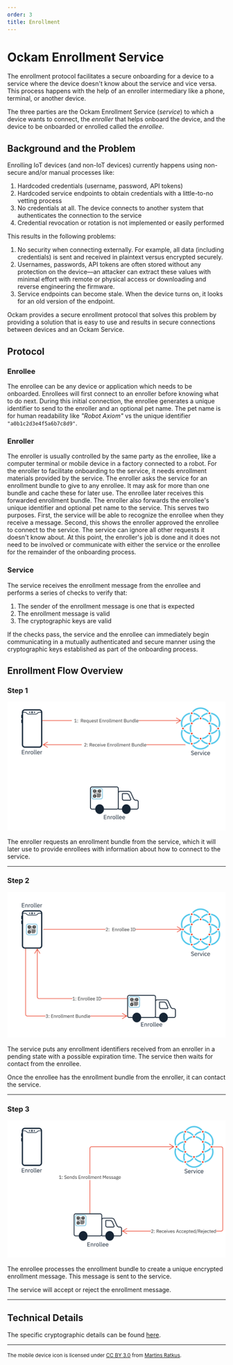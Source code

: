 ```yaml
---
order: 3
title: Enrollment
---
```


# Ockam Enrollment Service

The enrollment protocol facilitates a secure onboarding for a device to a service where the device
doesn't know about the service and vice versa. This process happens with the help of an enroller intermediary like a phone, terminal, or another device.

The three parties are the Ockam Enrollment Service (*service*) to which a device wants to connect, the *enroller* that helps onboard the device, and the device to be onboarded or enrolled called the *enrollee*.

## Background and the Problem

Enrolling IoT devices (and non-IoT devices) currently happens using non-secure and/or manual processes like:

1. Hardcoded credentials (username, password, API tokens)
2. Hardcoded service endpoints to obtain credentials with a little-to-no vetting process
3. No credentials at all. The device connects to another system that authenticates the connection to the service
1. Credential revocation or rotation is not implemented or easily performed

This results in the following problems:

1. No security when connecting externally. For example, all data (including credentials) is sent and received in plaintext versus encrypted securely.
1. Usernames, passwords, API tokens are often stored without any protection on the device––an attacker can extract these values with minimal effort with remote or physical access or downloading and reverse engineering the firmware.
1. Service endpoints can become stale. When the device turns on, it looks for an old version of the endpoint.

Ockam provides a secure enrollment protocol that solves this problem by providing a solution that is easy to use and results in secure connections between devices and an Ockam Service.

## Protocol

### Enrollee

The enrollee can be any device or application which needs to be onboarded. Enrollees will first connect to an enroller before knowing what to do next. During this initial connection, the enrollee generates a unique identifier to send to the enroller and an optional pet name. The pet name is for human readability like _"Robot Axiom"_ vs the unique identifier `"a0b1c2d3e4f5a6b7c8d9"`. 

### Enroller

The enroller is usually controlled by the same party as the enrollee, like a computer terminal or mobile device in a factory connected to a robot. For the enroller to facilitate onboarding to the service, it needs enrollment materials provided by the service. The enroller asks the service for an enrollment bundle to give to any enrollee. It may ask for more than one bundle and cache these for later use. The enrollee later receives this forwarded enrollment bundle. The enroller also forwards the enrollee's unique identifier and optional pet name to the service. This serves two purposes. First, the service will be able to recognize the enrollee when they receive a message. Second, this shows the enroller approved the enrollee to connect to the service. The service can ignore all other requests it doesn't know about. At this point, the enroller's job is done and it does not need to be involved or communicate with either the service or the enrollee for the remainder of the onboarding process.

### Service

The service receives the enrollment message from the enrollee and performs a series of checks to verify that:

1. The sender of the enrollment message is one that is expected
1. The enrollment message is valid
1. The cryptographic keys are valid

If the checks pass, the service and the enrollee can immediately begin communicating in a mutually authenticated and secure manner using the cryptographic keys established as part of the onboarding process.

## Enrollment Flow Overview

### Step 1

![Enrollment: Step 1](enrollment-step1.svg)

The enroller requests an enrollment bundle from the service, which it will later use to provide
enrollees with information about how to connect to the service.

---

### Step 2

![Enrollment: Step 2](enrollment-step2.svg)

The service puts any enrollment identifiers received from an enroller in a pending state with a possible expiration time. The service then waits for contact from the enrollee.

Once the enrollee has the enrollment bundle from the enroller, it can contact the service.

---

### Step 3

![Enrollment: Step 3](enrollment-step3.svg)

The enrollee processes the enrollment bundle to create a unique encrypted enrollment message. This message is sent to the service.

The service will accept or reject the enrollment message.

---

## Technical Details
The specific cryptographic details can be found [here](/learn/proposals/0006-enrollment/).


---

<small>The mobile device icon is licensed under [CC BY 3.0](https://creativecommons.org/licenses/by/3.0/legalcode) from [Martins Ratkus](https://www.iconfinder.com/iconsets/mobile-smart-phone).</small>